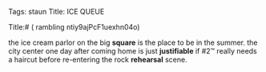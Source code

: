 Tags: staun
Title: ICE QUEUE
  
Title:# ( rambling ntiy9ajPcF1uexhn04o)  
  
the ice cream parlor on the big **square** is the place to be in the summer. the city center one day after coming home is just **justifiable** if #2™ really needs a haircut before re-entering the rock **rehearsal** scene.
